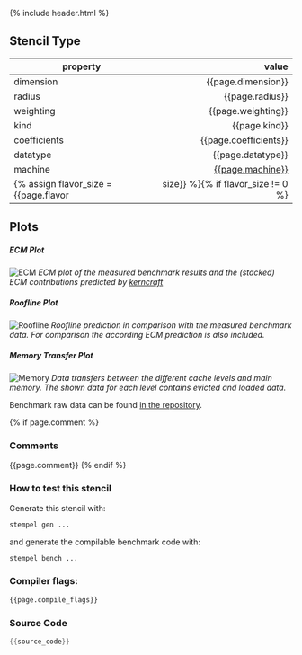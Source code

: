 {% include header.html %}

## Stencil Type

| property     | value            |
|--------------|-----------------:|
| dimension    | {{page.dimension}}    |
| radius       | {{page.radius}}       |
| weighting    | {{page.weighting}}    |
| kind         | {{page.kind}}         |
| coefficients | {{page.coefficients}} |
| datatype     | {{page.datatype}}     |
| machine      | [{{page.machine}}]({{site.baseurl}}/machine_files/{{page.machine}}.yml) |
{% assign flavor_size = {{page.flavor | size}} %}{% if flavor_size != 0 %}| flavor       | {{page.flavor}}       |{% endif %}

## Plots

##### ECM Plot
![ECM](./ecm.svg)<!-- {:width="50%"} -->
*ECM plot of the measured benchmark results and the (stacked) ECM contributions predicted by [kerncraft](https://github.com/RRZE-HPC/kerncraft)*

##### Roofline Plot
![Roofline](./roofline.svg)
*Roofline prediction in comparison with the measured benchmark data. For comparison the according ECM prediction is also included.*

##### Memory Transfer Plot
![Memory](./memory.svg)
*Data transfers between the different cache levels and main memory. The shown data for each level contains _evicted and loaded_ data.*

Benchmark raw data can be found [in the repository](https://github.com/RRZE-HPC/stempel_data_collection/blob/master/stencils/{{page.dimension}}/{{page.radius}}/{{page.weighting}}/{{page.kind}}/{{page.coefficients}}/{{page.datatype}}/{{page.machine}}/results.csv).

{% if page.comment %}
### Comments

{{page.comment}}
{% endif %}

### How to test this stencil

Generate this stencil with:
```bash
stempel gen ...
```

and generate the compilable benchmark code with:
```bash
stempel bench ...
```

### Compiler flags:
```bash
{{page.compile_flags}}
```

### Source Code

```C
{{source_code}}
```
